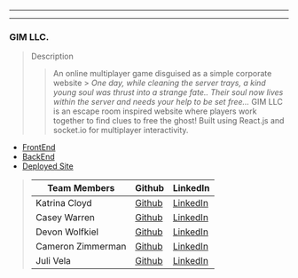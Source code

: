 <!-- # Alchemy Class Projects - Jan 2021 Cohort

## Final Projects

Fourth and final projects made in a 10-day sprint, from concept through delivery, after week 18 in the program.  These students have just finished more than 800 hours of our professional software development training. They've learned how to harness FullStack JavaScript capabilities using React, Redux, Node, Express, and PostgreSQL, all while working on fully remote teams.
___

### Angle On
> Description 
>> Angle On is a full-stack application that allows filmmakers from underrepresented communities to request support through donations. We integrated OAuth to utilize Google's authentication process and to create a seamless login experience. We create our own cookie for additional control over session length and storage. Each user profile has its own registration, application, and dashboard. An AWS S3 bucket hosts our image URLs so they can be transferred and stored in our relational database. React Hooks | NodeJS | Express | PostgreSQL | AWS S3 | Google OAuth | Material UI 

* [Frontend Repo](https://github.com/Angle-On/angle-on-server)
* [Backend Repo](https://github.com/Angle-On/angle-on-client)

* [Deployed Site](https://dazzling-heyrovsky-02bd75.netlify.app/)

>| Team Members  | Github  | LinkedIn  |
>|---|---|---|
>| Shelby Strouse |  [Github](https://github.com/sls1881)  |  [LinkedIn](https://www.linkedin.com/in/shelby-strouse-full-stack-eng/)   |
>| Josie Cantu | [Github](https://github.com/JosieMCantu)   | [LinkedIn](https://www.linkedin.com/in/josiemcantu/)  |
>| Claudia Mazariegos |  [Github](https://github.com/cmazariegos44)  |  [LinkedIn](https://www.linkedin.com/in/claudia-mazariegos/)  |
>| Katilyn Wiggins |  [Github](https://github.com/katilyn-wiggins)  |  [LinkedIn](https://www.linkedin.com/in/katilynwiggins)  |
>| Zina Mohamed |  [Github](https://github.com/zinamohamed)  |  [LinkedIn](https://www.linkedin.com/in/zina-mohamed/)  |
>| [Cierra McDonald](https://cierra-mcdonald.netlify.app/) |  [Github](https://github.com/Cierra-McDonald)  |  [LinkedIn](https://www.linkedin.com/in/cierra-mcdonald/)  |

___
___

#### This is my guide

### BeatWavez
> Description 
>> A Jackbox-style karaoke party app that allows users to create and join party rooms, manage a queue, chat with each other, and (most importantly) sing along to lyrics videos pulled via the YouTube API. This app was built mobile-first with React and Express, utilizing socket.io and material UI.

* [Backend Repo](https://github.com/the-treblemakers/BeatWavez-BE)
* [Frontend Repo](https://github.com/the-treblemakers/BeatWavez-FE)

* [Deployed Site](https://beatwavez.com/)
 
>| Team Members  | Github  | LinkedIn  |
>|---|---|---|
>| Soraya Benson |  [Github](https://github.com/sorayabenson)  |  [LinkedIn](https://www.linkedin.com/in/soraya-benson/)   |
>| Nicole Martin | [Github](https://github.com/nicole-m-martin)   | [LinkedIn](https://www.linkedin.com/in/nicolemartinpdx/)  |
>| Lori Wilson |  [Github](https://github.com/LoriWinston)  |  [LinkedIn](https://www.linkedin.com/in/loriwinston/)  |
>| Brandon Perard |  [Github](https://github.com/bperard)  |  [LinkedIn](https://www.linkedin.com/in/brandonperard/)  |
>| Katy Boyles (KB) |  [Github](https://github.com/katrinkajb)  |  [LinkedIn](https://www.linkedin.com/in/katy-boyles/)  |
___
___

### Greeting Art
> Description 
>> Greeting Art is an app that allows users to easily create randomized, unique digital art, and to send that art to others in eCard form.  Our product facilitates the creation of a unique digital asset that the user can save, send or share as a personalized digital greeting to a friend or loved-one.

* [FrontEnd](https://github.com/Greeting-Art/greeting-art-client)
* [BackEnd](https://github.com/Greeting-Art/greeting-art-server)

* [Deployed Site](https://greeting-art.netlify.app/)

>| Team Members  | Github  | LinkedIn  |
>|---|---|---|
>| Parker Sequeira |  [Github](https://github.com/phsequeira)  |  [LinkedIn](https://www.linkedin.com/in/parker-sequeira-b0a96886/)   |
>|  Stephen Tamiesie | [Github](https://github.com/stamiesie)   | [LinkedIn](https://www.linkedin.com/in/stephen-tamiesie/)  |
>| Eion Nelson |  [Github](https://github.com/ecnelson1)  |  [LinkedIn](https://www.linkedin.com/in/eionnelson/)  |
>| [Sam Gerber](https://www.samgerber.dev/) |  [Github](https://github.com/sgerpdx)  |  [LinkedIn](https://www.linkedin.com/in/sam-h-gerber/)  |

___
___

### Socket Jockey
> Description 
>> Collaboratively composing music with the collision of time, space, and socket.io. Built with React, matter.js, tone.js, p5*js, and Material UI,


* [FrontEnd](https://github.com/socket-jockey/socket-jockey-server)
* [Backend](https://github.com/socket-jockey/socket-jockey-client)

* [Deployed Site](https://socketjockey.netlify.app/)

>| Team Members  | Github  | LinkedIn  | 
>|---|---|---|
>| Kat Sauma|  [Github](https://github.com/kat-sauma)  |  [LinkedIn](https://www.linkedin.com/in/kat-sauma/)   |
>| Tyler Faris | [Github](https://github.com/Tylerpfarris)   | [LinkedIn](https://www.linkedin.com/in/tyler-p-farris/)  |         
>| Stephen Leisy|  [Github](https://github.com/stephen-leisy)  |  [LinkedIn](https://www.linkedin.com/in/stephen-leisy/)  |
>| Dylan White |  [Github](https://github.com/glass-waves)  |  [LinkedIn](https://www.linkedin.com/in/dylan-j-white/)  |
>| Erich Sauer|  [Github](https://github.com/erichsauer)  |  [LinkedIn](https://www.linkedin.com/in/erichsauer/)   |
>| Jake Thrasher | [Github](https://github.com/jakethrasher)   | [LinkedIn](https://www.linkedin.com/in/m-jake-thrasher/)  |         
>| Patrick Hrabos|  [Github](https://github.com/phrabos)  |  [LinkedIn](https://www.linkedin.com/in/patrick-hrabos/)  |
>| Anthony Rosario |  [Github](https://github.com/Anthony-Rosario)  |  [LinkedIn](https://www.linkedin.com/in/anthony-rosario/)  |

___
___

 ### IdleIsle
> Description 
>> Idle Play browser game about building a village on an Island.

* [FrontEnd](https://github.com/Alchemy-IdleGame-Project/idlegame-FE)
* [BackEnd](https://github.com/Alchemy-IdleGame-Project/idlegame-BE)
* [Deployed Site](https://idleisle.netlify.app/)

>| Team Members  | Github  | LinkedIn  |
>|---|---|---|
>| Vance Mills|  [Github](https://github.com/Vance-M)  |  [LinkedIn](https://www.linkedin.com/in/vance-mills/)   |
>| Edmond Zhan | [Github](https://github.com/zhaned)   | [LinkedIn](https://www.linkedin.com/in/edmondzhan/)  |         
>| Minh Ngo |  [Github](https://github.com/ngominh0224)  |  [LinkedIn](https://www.linkedin.com/in/minhnngo/)  |
>| Dominique Sakrissson |  [Github](https://github.com/Dominique-Sakrisson)  |  [LinkedIn](https://www.linkedin.com/in/dominique-sakrisson/)  | -->

___
___

 ### GIM LLC.
> Description 
>>  An online multiplayer game disguised as a simple corporate website > _One day, while cleaning the server trays, a kind young soul was thrust into a strange fate.. Their soul now lives within the server and needs your help to be set free..._ GIM LLC is an escape room inspired website where players work together to find clues to free the ghost!  Built using React.js and socket.io for multiplayer interactivity. 

* [FrontEnd](https://github.com/GIM-LLC/GIM)
* [BackEnd]()
* [Deployed Site](https://github.com/GIM-LLC/GIM-server)

>| Team Members  | Github  | LinkedIn  |
>|---|---|---|
>| Katrina Cloyd|  [Github](https://github.com/KatrinaCloyd)  |  [LinkedIn](https://www.linkedin.com/in/katrinacloyd/)   |
>| Casey Warren | [Github](https://github.com/caseywar)   | [LinkedIn](https://www.linkedin.com/in/casey-maynah-warren/)  |         
>| Devon Wolfkiel |  [Github](https://github.com/devon-wolf)  |  [LinkedIn](https://www.linkedin.com/in/devon-wolfkiel/)  |
>|Cameron Zimmerman |  [Github](https://github.com/CameronZimmerman)  |  [LinkedIn](https://www.linkedin.com/in/cameron-zimmerman/)  |
>|Juli Vela |  [Github](https://github.com/juliannevela)  |  [LinkedIn](https://www.linkedin.com/in/juliannevela/)  |
